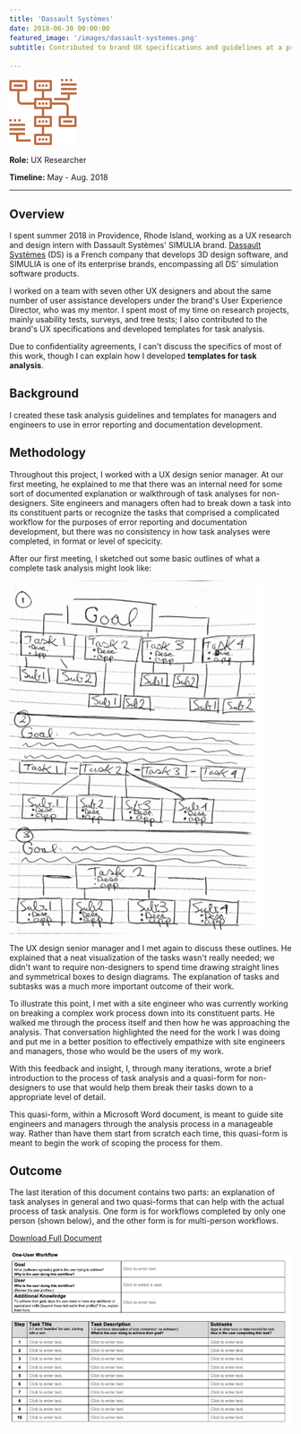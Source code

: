 ```yaml
---
title: 'Dassault Systèmes'
date: 2018-06-30 00:00:00
featured_image: '/images/dassault-systemes.png'
subtitle: Contributed to brand UX specifications and guidelines at a proprietary simulation software company, developed templates for task analysis, and designed surveys and usability studies.

---
```


![](/images/dassault-systemes-logo.png)

**Role:** UX Researcher

**Timeline:** May - Aug. 2018

***

## Overview
I spent summer 2018 in Providence, Rhode Island, working as a UX research and design intern with Dassault Systèmes' SIMULIA brand. [Dassault Systèmes](https://www.3ds.com/) (DS) is a French company that develops 3D design software, and SIMULIA is one of its enterprise brands, encompassing all DS' simulation software products.

I worked on a team with seven other UX designers and about the same number of user assistance developers under the brand's User Experience Director, who was my mentor. I spent most of my time on research projects, mainly usability tests, surveys, and tree tests; I also contributed to the brand's UX specifications and developed templates for task analysis.

Due to confidentiality agreements, I can't discuss the specifics of most of this work, though I can explain how I developed **templates for task analysis**.

## Background
I created these task analysis guidelines and templates for managers and engineers to use in error reporting and documentation development.

## Methodology
Throughout this project, I worked with a UX design senior manager. At our first meeting, he explained to me that there was an internal need for some sort of documented explanation or walkthrough of task analyses for non-designers. Site engineers and managers often had to break down a task into its constituent parts or recognize the tasks that comprised a complicated workflow for the purposes of error reporting and documentation development, but there was no consistency in how task analyses were completed, in format or level of specicity.

After our first meeting, I sketched out some basic outlines of what a complete task analysis might look like:

![](/images/dassault-systemes-sketch.png)

The UX design senior manager and I met again to discuss these outlines. He explained that a neat visualization of the tasks wasn't really needed; we didn't want to require non-designers to spend time drawing straight lines and symmetrical boxes to design diagrams. The explanation of tasks and subtasks was a much more important outcome of their work.

To illustrate this point, I met with a site engineer who was currently working on breaking a complex work process down into its constituent parts. He walked me through the process itself and then how he was approaching the analysis. That conversation highlighted the need for the work I was doing and put me in a better position to effectively empathize with site engineers and managers, those who would be the users of my work.

With this feedback and insight, I, through many iterations, wrote a brief introduction to the process of task analysis and a quasi-form for non-designers to use that would help them break their tasks down to a appropriate level of detail.

This quasi-form, within a Microsoft Word document, is meant to guide site engineers and managers through the analysis process in a manageable way. Rather than have them start from scratch each time, this quasi-form is meant to begin the work of scoping the process for them.


## Outcome
The last iteration of this document contains two parts: an explanation of task analyses in general and two quasi-forms that can help with the actual process of task analysis. One form is for workflows completed by only one person (shown below), and the other form is for multi-person workflows.

<a href="{{ site.url }}/assets/Wojciechowski-TaskAnalysisGuidelines.docx" class="button button--small">Download Full Document</a>


![](/images/dassault-systemes-doc.png)
